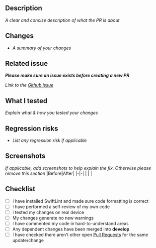 ## Description
_A clear and concise description of what the PR is about_

## Changes
- _A summary of your changes_

## Related issue
_**Please make sure an issue exists before creating a new PR**_

_Link to the [Github issue](https://github.com/CovidTrackerFr/vitemadose-ios/issues)_

## What I tested
_Explain what & how you tested your changes_

## Regression risks
- _List any regression risk if applicable_

## Screenshots
_If applicable, add screenshots to help explain the fix. Otherwise please remove this section_
|Before|After|
|-|-|
| | |

## Checklist
- [ ] I have installed SwiftLint and made sure code formatting is correct
- [ ] I have performed a self-review of my own code
- [ ] I tested my changes on real device
- [ ] My changes generate no new warnings
- [ ] I have commented my code in hard-to-understand areas
- [ ] Any dependent changes have been merged into **develop**
- [ ] I have checked there aren't other open [Pull Requests](https://github.com/CovidTrackerFr/vitemadose-ios/pulls) for the same update/change
